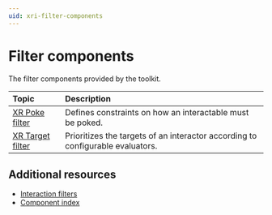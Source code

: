 ```yaml
---
uid: xri-filter-components
---
```


# Filter components

The filter components provided by the toolkit. 

| **Topic**             | **Description**         |
| :-------------------- | :----------------------- |
| [XR Poke filter](xr-poke-filter.md)   | Defines constraints on how an interactable must be poked.|
| [XR Target filter](target-filters.md) | Prioritizes the targets of an interactor according to configurable evaluators. |

## Additional resources
 
* [Interaction filters](interaction-filters.md)
* [Component index](components.md)
